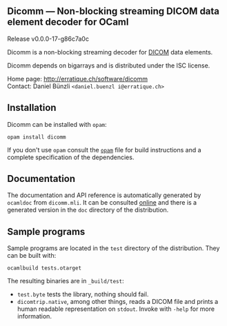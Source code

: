 Dicomm — Non-blocking streaming DICOM data element decoder for OCaml
-------------------------------------------------------------------------------
Release v0.0.0-17-g86c7a0c

Dicomm is a non-blocking streaming decoder for [DICOM][1] data elements.

Dicomm depends on bigarrays and is distributed under the ISC license.

[1]: http://medical.nema.org/standard.html

Home page: http://erratique.ch/software/dicomm  
Contact: Daniel Bünzli `<daniel.buenzl i@erratique.ch>`

## Installation

Dicomm can be installed with `opam`:

    opam install dicomm

If you don't use `opam` consult the [`opam`](opam) file for build
instructions and a complete specification of the dependencies. 

## Documentation 

The documentation and API reference is automatically generated 
by `ocamldoc` from `dicomm.mli`. It can be consulted [online][2] and
there is a generated version in the `doc` directory of the
distribution. 

[2]: http://erratique.ch/software/dicomm/doc/Dicomm

## Sample programs 

Sample programs are located in the `test` directory of the
distribution. They can be built with:

    ocamlbuild tests.otarget 
    
The resulting binaries are in `_build/test`:

- `test.byte` tests the library, nothing should fail.
- `dicomtrip.native`, among other things, reads a DICOM file and
  prints a human readable representation on `stdout`. Invoke with
  `-help` for more information.
